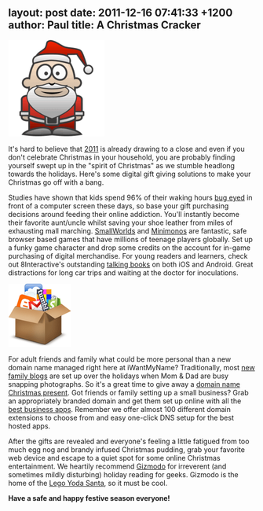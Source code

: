 layout: post
date: 2011-12-16 07:41:33 +1200
author: Paul
title: A Christmas Cracker
----

![blog-christmas-santa.png](/media/2011-12-16-blog-christmas-santa.png)

It's hard to believe that [2011](https://iwantmyname.com/blog/2011/12/the-domain-name-year-2011-highlights.html) is already drawing to a close and even if you don't celebrate Christmas in your household, you are probably finding yourself swept up in the "spirit of Christmas" as we stumble headlong towards the holidays. Here's some digital gift giving solutions to make your Christmas go off with a bang. 

Studies have shown that kids spend 96% of their waking hours [bug eyed](http://www.youtube.com/watch?v=JTMf40ORFE8) in front of a computer screen these days, so base your gift purchasing decisions around feeding their online addiction. You'll instantly become their favorite aunt/uncle whilst saving your shoe leather from miles of exhausting mall marching. [SmallWorlds](http://www.smallworlds.com/) and [Minimonos](http://archived.link/http://minimonos.com/) are fantastic, safe browser based games that have millions of teenage players globally. Set up a funky game character and drop some credits on the account for in-game purchasing of digital merchandise. For young readers and learners, check out 8Interactive's outstanding [talking books](http://8interactive.com/) on both iOS and Android. Great distractions for long car trips and waiting at the doctor for inoculations.

[![icon-gift-apps-christmas-present.png](/media/2011-12-16-icon-gift-apps-christmas-present.png)](https://iwantmyname.com/personal-domain-gift)

For adult friends and family what could be more personal than a new domain name managed right here at iWantMyName? Traditionally, most [new family blogs](https://iwantmyname.com/services/blog-hosting/) are set up over the holidays when Mom & Dad are busy snapping photographs. So it's a great time to give away a [domain name Christmas present](https://iwantmyname.com/personal-domain-gift). Got friends or family setting up a small business? Grab an appropriately branded domain and get them set up online with all the [best business apps](https://iwantmyname.com/services/featured). Remember we offer almost 100 different domain extensions to choose from and easy one-click DNS setup for the best hosted apps.

After the gifts are revealed and everyone's feeling a little fatigued from too much egg nog and brandy infused Christmas pudding, grab your favorite web device and escape to a quiet spot for some online Christmas entertainment. We heartily recommend [Gizmodo](http://gizmodo.com/) for irreverent (and sometimes mildly disturbing) holiday reading for geeks. Gizmodo is the home of the [Lego Yoda Santa](http://gizmodo.com/5867026/its-time-to-win-lego-santa-yoda), so it must be cool. 

**Have a safe and happy festive season everyone!**
